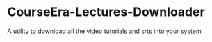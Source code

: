 CourseEra-Lectures-Downloader
=============================

A utility to download all the video tutorials and srts into your system
